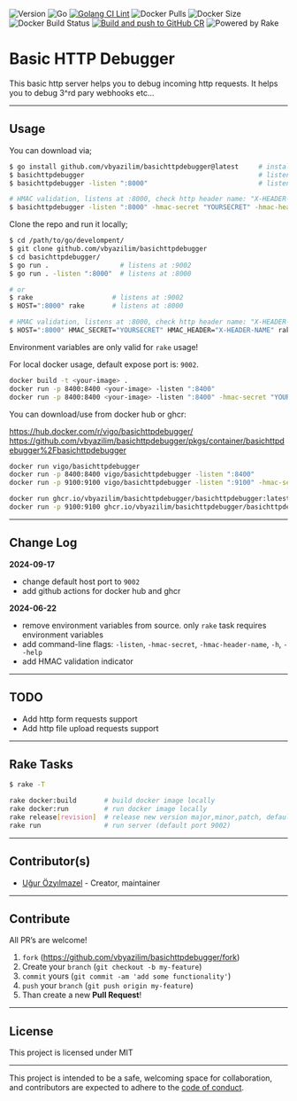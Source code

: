 ![Version](https://img.shields.io/badge/version-0.1.2-orange.svg)
![Go](https://img.shields.io/github/go-mod/go-version/vbyazilim/basichttpdebugger)
[![Golang CI Lint](https://github.com/vbyazilim/basichttpdebugger/actions/workflows/go-lint.yml/badge.svg)](https://github.com/vbyazilim/basichttpdebugger/actions/workflows/go-lint.yml)
![Docker Pulls](https://img.shields.io/docker/pulls/vigo/basichttpdebugger)
![Docker Size](https://img.shields.io/docker/image-size/vigo/basichttpdebugger)
![Docker Build Status](https://github.com/vbyazilim/basichttpdebugger/actions/workflows/push-to-dockerhub.yml/badge.svg)
[![Build and push to GitHub CR](https://github.com/vbyazilim/basichttpdebugger/actions/workflows/push-to-github-cr.yml/badge.svg)](https://github.com/vbyazilim/basichttpdebugger/actions/workflows/push-to-github-cr.yml)
![Powered by Rake](https://img.shields.io/badge/powered_by-rake-blue?logo=ruby)

# Basic HTTP Debugger

This basic http server helps you to debug incoming http requests. It helps you to
debug 3^rd pary webhooks etc...

---

## Usage

You can download via;

```bash
$ go install github.com/vbyazilim/basichttpdebugger@latest     # install latest binary
$ basichttpdebugger                                            # listens at :9002
$ basichttpdebugger -listen ":8000"                            # listens at :8000

# HMAC validation, listens at :8000, check http header name: "X-HEADER-NAME" for HMAC validation.
$ basichttpdebugger -listen ":8000" -hmac-secret "YOURSECRET" -hmac-header-name "X-HEADER-NAME"
```

Clone the repo and run it locally;

```bash
$ cd /path/to/go/develompent/
$ git clone github.com/vbyazilim/basichttpdebugger
$ cd basichttpdebugger/
$ go run .                  # listens at :9002
$ go run . -listen ":8000"  # listens at :8000

# or
$ rake                    # listens at :9002
$ HOST=":8000" rake       # listens at :8000

# HMAC validation, listens at :8000, check http header name: "X-HEADER-NAME" for HMAC validation.
$ HOST=":8000" HMAC_SECRET="YOURSECRET" HMAC_HEADER="X-HEADER-NAME" rake
```

Environment variables are only valid for `rake` usage!

For local docker usage, default expose port is: `9002`.

```bash
docker build -t <your-image> .
docker run -p 8400:8400 <your-image> -listen ":8400"
docker run -p 8400:8400 <your-image> -listen ":8400" -hmac-secret "YOURSECRET" -hmac-header-name "X-HEADER-NAME"
```

You can download/use from docker hub or ghcr:

https://hub.docker.com/r/vigo/basichttpdebugger/
https://github.com/vbyazilim/basichttpdebugger/pkgs/container/basichttpdebugger%2Fbasichttpdebugger

```bash
docker run vigo/basichttpdebugger
docker run -p 8400:8400 vigo/basichttpdebugger -listen ":8400"
docker run -p 9100:9100 vigo/basichttpdebugger -listen ":9100" -hmac-secret "YOURSECRET" -hmac-header-name "X-HEADER-NAME"

docker run ghcr.io/vbyazilim/basichttpdebugger/basichttpdebugger:latest
docker run -p 9100:9100 ghcr.io/vbyazilim/basichttpdebugger/basichttpdebugger:latest -listen ":9100"
```

---

## Change Log

**2024-09-17**

- change default host port to `9002`
- add github actions for docker hub and ghcr

**2024-06-22**

- remove environment variables from source. only `rake` task requires
  environment variables
- add command-line flags: `-listen`, `-hmac-secret`, `-hmac-header-name`,
  `-h`, `--help`
- add HMAC validation indicator

---

## TODO

- Add http form requests support
- Add http file upload requests support

---

## Rake Tasks

```bash
$ rake -T

rake docker:build       # build docker image locally
rake docker:run         # run docker image locally
rake release[revision]  # release new version major,minor,patch, default: patch
rake run                # run server (default port 9002)
```

---

## Contributor(s)

* [Uğur Özyılmazel](https://github.com/vigo) - Creator, maintainer

---

## Contribute

All PR’s are welcome!

1. `fork` (https://github.com/vbyazilim/basichttpdebugger/fork)
1. Create your `branch` (`git checkout -b my-feature`)
1. `commit` yours (`git commit -am 'add some functionality'`)
1. `push` your `branch` (`git push origin my-feature`)
1. Than create a new **Pull Request**!

---

## License

This project is licensed under MIT

---

This project is intended to be a safe, welcoming space for collaboration, and
contributors are expected to adhere to the [code of conduct][coc].

[coc]: https://github.com/vbyazilim/basichttpdebugger/blob/main/CODE_OF_CONDUCT.md